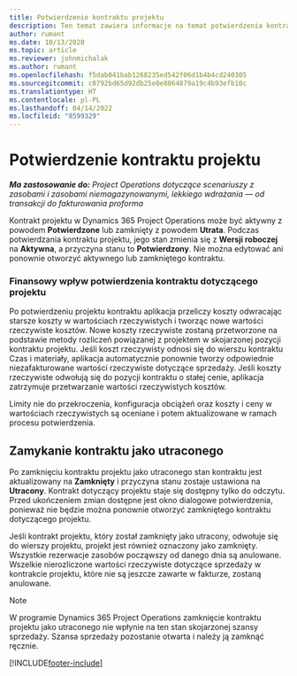 ```yaml
---
title: Potwierdzenie kontraktu projektu
description: Ten temat zawiera informacje na temat potwierdzenia kontraktu projektu w Project Operations.
author: rumant
ms.date: 10/13/2020
ms.topic: article
ms.reviewer: johnmichalak
ms.author: rumant
ms.openlocfilehash: f5dab041bab1268235ed542f06d1b4b4cd240305
ms.sourcegitcommit: c0792bd65d92db25e0e8864879a19c4b93efb10c
ms.translationtype: HT
ms.contentlocale: pl-PL
ms.lasthandoff: 04/14/2022
ms.locfileid: "8599329"
---
```

# <a name="confirm-a-project-contract"></a>Potwierdzenie kontraktu projektu

_**Ma zastosowanie do:** Project Operations dotyczące scenariuszy z zasobami i zasobami niemagazynowanymi, lekkiego wdrażania — od transakcji do fakturowania proforma_

Kontrakt projektu w Dynamics 365 Project Operations może być aktywny z powodem **Potwierdzone** lub zamknięty z powodem **Utrata**. Podczas potwierdzania kontraktu projektu, jego stan zmienia się z **Wersji roboczej** na **Aktywna**, a przyczyna stanu to **Potwierdzony**. Nie można edytować ani ponownie otworzyć aktywnego lub zamkniętego kontraktu. 

### <a name="financial-impact-of-confirming-a-project-contract"></a>Finansowy wpływ potwierdzenia kontraktu dotyczącego projektu

Po potwierdzeniu projektu kontraktu aplikacja przeliczy koszty odwracając starsze koszty w wartościach rzeczywistych i tworząc nowe wartości rzeczywiste kosztów. Nowe koszty rzeczywiste zostaną przetworzone na podstawie metody rozliczeń powiązanej z projektem w skojarzonej pozycji kontraktu projektu. Jeśli koszt rzeczywisty odnosi się do wierszu kontraktu Czas i materiały, aplikacja automatycznie ponownie tworzy odpowiednie niezafakturowane wartości rzeczywiste dotyczące sprzedaży. Jeśli koszty rzeczywiste odwołują się do pozycji kontraktu o stałej cenie, aplikacja zatrzymuje przetwarzanie wartości rzeczywistych kosztów.

Limity nie do przekroczenia, konfiguracja obciążeń oraz koszty i ceny w wartościach rzeczywistych są oceniane i potem aktualizowane w ramach procesu potwierdzenia.

## <a name="close-a-project-contract-as-lost"></a>Zamykanie kontraktu jako utraconego

Po zamknięciu kontraktu projektu jako utraconego stan kontraktu jest aktualizowany na **Zamknięty** i przyczyna stanu zostaje ustawiona na **Utracony**. Kontrakt dotyczący projektu staje się dostępny tylko do odczytu. Przed ukończeniem zmian dostępne jest okno dialogowe potwierdzenia, ponieważ nie będzie można ponownie otworzyć zamkniętego kontraktu dotyczącego projektu.

Jeśli kontrakt projektu, który został zamknięty jako utracony, odwołuje się do wierszy projektu, projekt jest również oznaczony jako zamknięty. Wszystkie rezerwacje zasobów począwszy od danego dnia są anulowane. Wszelkie nierozliczone wartości rzeczywiste dotyczące sprzedaży w kontrakcie projektu, które nie są jeszcze zawarte w fakturze, zostaną anulowane.

> [!NOTE]
> W programie Dynamics 365 Project Operations zamknięcie kontraktu projektu jako utraconego nie wpłynie na ten stan skojarzonej szansy sprzedaży. Szansa sprzedaży pozostanie otwarta i należy ją zamknąć ręcznie.


[!INCLUDE[footer-include](../../includes/footer-banner.md)]